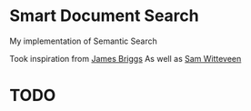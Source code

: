 # Smart Document Search

My implementation of Semantic Search

Took inspiration from [James Briggs](https://www.youtube.com/@jamesbriggs)
As well as [Sam Witteveen](https://www.youtube.com/@samwitteveenai)

# TODO